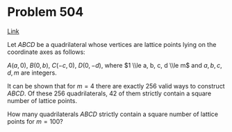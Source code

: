 # Problem 504

[Link](https://projecteuler.net/problem=504)

Let $ABCD$ be a quadrilateral whose vertices are lattice points lying on the coordinate axes as follows:

$A(a, 0)$, $B(0, b)$, $C(-c, 0)$, $D(0, -d)$, where $1 \\le a, b, c, d \\le m$ and $a, b, c, d, m$ are integers.

It can be shown that for $m = 4$ there are exactly $256$ valid ways to construct $ABCD$. Of these $256$ quadrilaterals, $42$ of them strictly contain a square number of lattice points.

How many quadrilaterals $ABCD$ strictly contain a square number of lattice points for $m = 100$?